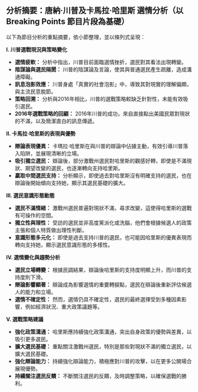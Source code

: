 ## 分析摘要：唐納·川普及卡馬拉·哈里斯 選情分析（以 Breaking Points 節目片段為基礎）

以下為節目分析的重點摘要，依小節整理，並以條列式呈現：

**I. 川普選戰現況與策略變化**

*   **選情疲軟：** 分析中指出，川普目前面臨選情挫折，選民對其看法出現轉變。
*   **陰謀論與選民隔閡：** 川普的陰謀論及言論，使其與普通選民產生疏離，造成溝通障礙。
*   **訊息泡影效應：** 川普身處「真實的社會泡影」中，導致其對現實的理解偏頗，與主流民意脫節。
*   **策略回溯：** 分析與2016年相比，川普的選戰策略較缺乏針對性，未能有效吸引選民。
*   **2016年選戰策略的回顧：** 2016年川普的成功，來自直接點出美國民眾對現狀的不滿，以及簡潔直白的訊息傳遞。

**II. 卡馬拉·哈里斯的表現與優勢**

*   **辯論表現優異：** 卡瑪拉·哈里斯在與川普的辯論中佔據主動，有效引導川普落入陷阱，並展現清晰的立場。
*   **吸引獨立選民：** 辯論後，部分激戰州選民對哈里斯的觀感好轉，即使是不滿現狀、期望改變的選民，也逐漸轉向支持哈里斯。
*   **贏取中間選民支持：** 分析顯示，即使過去對哈里斯沒有明確支持的選民，也在辯論後開始傾向支持她，顯示其選民基礎的擴大。

**III. 選民意識形態動態**

*   **選民不滿情緒：** 激戰州選民普遍對現狀不滿，尋求改變，這使得哈里斯的選戰有可操作的空間。
*   **獨立性與理性：** 受訪的選民並非高度黨派化或洗腦，他們會根據候選人的政策主張和個人特質做出理性判斷。
*   **意識形態多元化：** 即使是過去支持川普的選民，也可能因哈里斯的優異表現而轉向支持她，顯示選民意識形態的多樣性。

**IV. 選情變化與趨勢分析**

*   **選民立場轉變：** 根據民調結果，辯論後哈里斯的支持度明顯上升，而川普的支持度則下滑。
*   **辯論影響顯著：** 辯論成為影響選情的重要轉捩點，選民在辯論後重新評估候選人的能力和立場。
*   **選情不確定性：** 然而，選情仍具不確定性，選民的最終選擇受到多種因素影響，例如經濟狀況、重大政策議題等。

**V. 選戰策略建議**

*   **強化政策溝通：** 哈里斯應持續強化政策溝通，突出自身政策的優勢與差異，以吸引更多選民。
*   **擴大選民基礎：**  重點關注激戰州選民，特別是那些對現狀不滿的獨立選民，以擴大選民基礎。
*   **強化辯論能力：**  持續強化辯論能力，積極應對川普的攻擊，以在更多公開場合展現優勢。
*   **持續關注選民反饋：**  不斷關注選民的反饋，及時調整策略，以確保選戰的勝利。